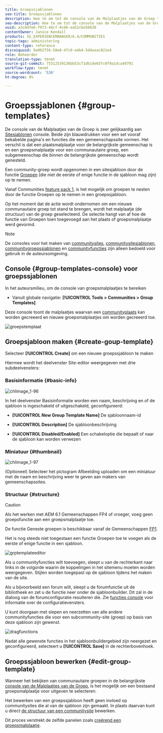 ```yaml
---
title: Groepssjablonen
seo-title: Groepssjablonen
description: Hoe te om tot de console van de Malplaatjes van de Groep toegang te hebben
seo-description: Hoe te om tot de console van de Malplaatjes van de Groep toegang te hebben
uuid: a3c6dfe6-f973-4dcf-9c66-ea52cbe56630
contentOwner: Janice Kendall
products: SG_EXPERIENCEMANAGER/6.4/COMMUNITIES
topic-tags: administering
content-type: reference
discoiquuid: 9a862756-58e8-47c0-a4b4-5d4aaac021e4
role: Beheerder
translation-type: tm+mt
source-git-commit: 75312539136bb53cf1db1de03fc0f9a1dca49791
workflow-type: tm+mt
source-wordcount: '530'
ht-degree: 0%

---
```



# Groepssjablonen {#group-templates}

De console van de Malplaatjes van de Groep is zeer gelijkaardig aan [Sitesjablonen](sites.md) console. Beide zijn blauwdrukken voor een set vooraf bekabelde pagina&#39;s en functies die een gemeenschapssite vormen. Het verschil is dat een plaatsmalplaatje voor de belangrijkste gemeenschap is en een groepsmalplaatje voor een communautaire groep, een subgemeenschap die binnen de belangrijkste gemeenschap wordt genesteld.

Een community-groep wordt opgenomen in een sitesjabloon door de functie [Groepen](functions.md#groups-function) (die niet de eerste of enige functie in de sjabloon mag zijn) op te nemen.

Vanaf Communities [feature pack 1](deploy-communities.md#latestfeaturepack), is het mogelijk om groepen te nesten door de functie Groepen op te nemen in een groepssjabloon.

Op het moment dat de actie wordt ondernomen om een nieuwe communautaire groep tot stand te brengen, wordt het malplaatje (de structuur) van de groep geselecteerd. De selectie hangt van af hoe de functie van Groepen toen toegevoegd aan het plaats of groepsmalplaatje werd gevormd.

>[!NOTE]
>
>De consoles voor het maken van [communitysites](sites-console.md), [communitysitesjablonen](sites.md), [communitygroepssjablonen](tools-groups.md) en [communityfuncties](functions.md) zijn alleen bedoeld voor gebruik in de auteursomgeving.

## Console {#group-templates-console} voor groepssjablonen

In het auteursmilieu, om de console van groepsmalplaatjes te bereiken

* Vanuit globale navigatie: **[!UICONTROL Tools > Communities > Group Templates]**

Deze console toont de malplaatjes waarvan een [communityplaats](sites-console.md) kan worden gecreeerd en nieuwe groepsmalplaatjes om worden gecreeerd toe.

![groepstemplaat](assets/groupstemplate.png)

## Groepsjabloon maken {#create-goup-template}

Selecteer **[!UICONTROL Create]** om een nieuwe groepssjabloon te maken

Hiermee wordt het deelvenster Site-editor weergegeven met drie subdeelvensters:

### Basisinformatie {#basic-info}

![chlimage_1-96](assets/chlimage_1-96.png)

In het deelvenster Basisinformatie worden een naam, beschrijving en of de sjabloon is ingeschakeld of uitgeschakeld, geconfigureerd:

* **[!UICONTROL New Group Template Name]**
De sjabloonnaam-id

* **[!UICONTROL Description]**
De sjabloonbeschrijving

* **[!UICONTROL Disabled/Enabled]**
Een schakeloptie die bepaalt of naar de sjabloon kan worden verwezen

### Miniatuur {#thumbnail}

![chlimage_1-97](assets/chlimage_1-97.png)

(Optioneel) Selecteer het pictogram Afbeelding uploaden om een miniatuur met de naam en beschrijving weer te geven aan makers van gemeenschapssites.

### Structuur {#structure}

>[!CAUTION]
>
>Als het werken met AEM 6.1 Gemeenschappen FP4 of vroeger, voeg geen groepsfunctie aan een groepsmalplaatje toe.
>
>De functie Geneste groepen is beschikbaar vanaf de Gemeenschappen [FP1](communities.md#latestfeaturepack).
>
>Het is nog steeds niet toegestaan een functie Groepen toe te voegen als de eerste of enige functie in een sjabloon.

![grptemplateeditor](assets/grptemplateeditor.png)

Als u communityfuncties wilt toevoegen, sleept u van de rechterkant naar links in de volgorde waarin de koppelingen in het sitemenu moeten worden weergegeven. Stijlen worden toegepast op de sjabloon tijdens het maken van de site.

Als u bijvoorbeeld een forum wilt, sleept u de forumfunctie uit de bibliotheek en zet u de functie neer onder de sjabloonbuilder. Dit zal in de dialoog van de forumconfiguratie resulteren die. Zie [functies console](functions.md) voor informatie over de configuratievensters.

U kunt doorgaan met slepen en neerzetten van alle andere communityfuncties die voor een subcommunity-site (groep) op basis van deze sjabloon zijn gewenst.

![dragfunctions](assets/dragfunctions.png)

Nadat alle gewenste functies in het sjabloonbuildergebied zijn neergezet en geconfigureerd, selecteert u **[!UICONTROL Save]** in de rechterbovenhoek.

## Groepssjabloon bewerken {#edit-group-template}

Wanneer het bekijken van communautaire groepen in de belangrijkste [console van de Malplaatjes van de Groep](#group-templates-console), is het mogelijk om een bestaand groepsmalplaatje voor uitgeven te selecteren.

Het bewerken van een groepssjabloon heeft geen invloed op communitysites die al van de sjabloon zijn gemaakt. In plaats daarvan kunt u direct [de structuur van een communitysite](sites-console.md#modify-structure) bewerken.

Dit proces verstrekt de zelfde panelen zoals [creërend een groepsmalplaatje](#create-goup-template).

